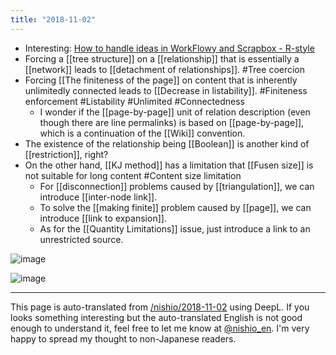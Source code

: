 ```yaml
---
title: "2018-11-02"
---
```


- Interesting: [How to handle ideas in WorkFlowy and Scrapbox - R-style](https://rashita.net/blog/?p=26040)
- Forcing a [[tree structure]] on a [[relationship]] that is essentially a [[network]] leads to [[detachment of relationships]]. #Tree coercion
- Forcing [[The finiteness of the page]] on content that is inherently unlimitedly connected leads to [[Decrease in listability]]. #Finiteness enforcement #Listability #Unlimited #Connectedness
    - I wonder if the [[page-by-page]] unit of relation description (even though there are line permalinks) is based on [[page-by-page]], which is a continuation of the [[Wiki]] convention.
- The existence of the relationship being [[Boolean]] is another kind of [[restriction]], right?
- On the other hand, [[KJ method]] has a limitation that [[Fusen size]] is not suitable for long content #Content size limitation
    - For [[disconnection]] problems caused by [[triangulation]], we can introduce [[inter-node link]].
    - To solve the [[making finite]] problem caused by [[page]], we can introduce [[link to expansion]].
    - As for the [[Quantity Limitations]] issue, just introduce a link to an unrestricted source.

![image](https://gyazo.com/815ef1ed51f27d549a7231e7ed41e38c/thumb/1000)

![image](https://gyazo.com/9b340785ea3601677d775ed301fd8a5f/thumb/1000)


---
This page is auto-translated from [/nishio/2018-11-02](https://scrapbox.io/nishio/2018-11-02) using DeepL. If you looks something interesting but the auto-translated English is not good enough to understand it, feel free to let me know at [@nishio_en](https://twitter.com/nishio_en). I'm very happy to spread my thought to non-Japanese readers.